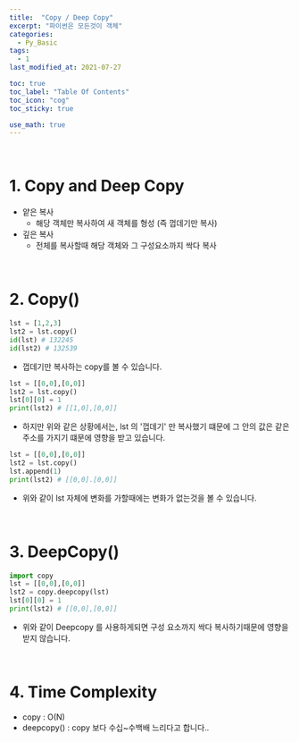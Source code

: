 ```yaml
---
title:  "Copy / Deep Copy"
excerpt: "파이썬은 모든것이 객체"
categories:
  - Py_Basic
tags:
  - 1
last_modified_at: 2021-07-27

toc: true
toc_label: "Table Of Contents"
toc_icon: "cog"
toc_sticky: true

use_math: true
---
```


<br>

# 1. Copy and Deep Copy

- 얕은 복사 
  - 해당 객체만 복사하여 새 객체를 형성 (즉 껍데기만 복사)
- 깊은 복사 
  - 전체를 복사할때 해당 객체와 그 구성요소까지 싹다 복사

<br>

# 2. Copy()

```python
lst = [1,2,3]
lst2 = lst.copy()
id(lst) # 132245 
id(lst2) # 132539
```

- 껍데기만 복사하는 copy를 볼 수 있습니다.

```python
lst = [[0,0],[0,0]]
lst2 = lst.copy()
lst[0][0] = 1
print(lst2) # [[1,0],[0,0]]
```

- 하지만 위와 같은 상황에서는, lst 의 '껍데기' 만 복사했기 떄문에 그 안의 값은 같은 주소를 가지기 떄문에 영향을 받고 있습니다. 

```python
lst = [[0,0],[0,0]]
lst2 = lst.copy()
lst.append(1)
print(lst2) # [[0,0].[0,0]]
```

- 위와 같이 lst 자체에 변화를 가할때에는 변화가 없는것을 볼 수 있습니다.

<br>

# 3. DeepCopy()

```python
import copy 
lst = [[0,0],[0,0]]
lst2 = copy.deepcopy(lst)
lst[0][0] = 1
print(lst2) # [[0,0],[0,0]]
```

- 위와 같이 Deepcopy 를 사용하게되면 구성 요소까지 싹다 복사하기때문에 영향을 받지 않습니다.

<br>

# 4. Time Complexity

- copy : O(N)
- deepcopy() : copy 보다 수십~수백배 느리다고 합니다..
